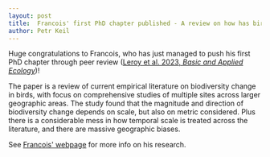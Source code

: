 ```yaml
---
layout: post
title:  Francois' first PhD chapter published - A review on how has bird diversity changed in time
author: Petr Keil
---
```


Huge congratulations to Francois, who has just managed to push his first PhD chapter through peer review ([Leroy et al. 2023, *Basic and Applied Ecology*](https://www.sciencedirect.com/science/article/pii/S1439179123000117?via%3Dihub))!

The paper is a review of current empirical literature on biodiversity change in birds, with focus on comprehensive studies of multiple sites across larger geographic areas. The study found that the magnitude and direction of biodiversity change depends on scale, but also on metric considered. Plus there is a considerable mess in how temporal scale is treated across the literature, and there are massive geographic biases. 

See [Francois' webpage](https://frslry.github.io/) for more info on his research.


